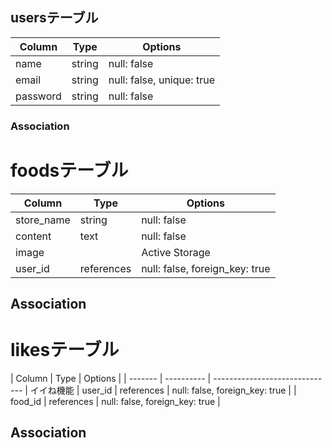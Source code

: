 ## usersテーブル

|Column    |Type     |Options                    |
|----------|---------|---------------------------|
| name     | string  | null: false               |  ユーザー名
| email    | string  | null: false, unique: true |  メールアドレス
| password | string  | null: false               |  パスワード

### Association



# foodsテーブル

| Column     | Type       | Options                        |
| -----------| ---------- | ------------------------------ |
| store_name | string     | null: false                    |  店舗名
| content    | text       | null: false                    |  口コミ欄
| image      |            | Active Storage                 |  投稿画像
| user_id    | references | null: false, foreign_key: true |

## Association



# likesテーブル

| Column  | Type       | Options                        |
| ------- | ---------- | ------------------------------ |  イイね機能
| user_id | references | null: false, foreign_key: true |
| food_id | references | null: false, foreign_key: true |

## Association